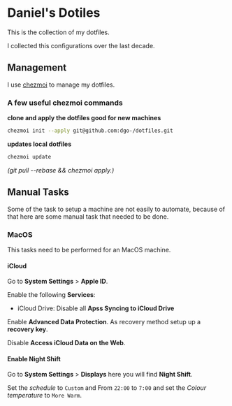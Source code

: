 # Daniel's Dotiles

This is the collection of my dotfiles.

I collected this configurations over the last decade.

## Management

I use [chezmoi](https://www.chezmoi.io/) to manage my dotfiles.

### A few useful chezmoi commands

**clone and apply the dotfiles good for new machines**

```bash
chezmoi init --apply git@github.com:dgo-/dotfiles.git
```

**updates local dotfiles**

```bash
chezmoi update
```

*(git pull --rebase && chezmoi apply.)*

## Manual Tasks

Some of the task to setup a machine are not easily to automate,
because of that here are some manual task that needed to be done.

### MacOS

This tasks need to be performed for an MacOS machine.

#### iCloud

Go to **System Settings** > **Apple ID**.

Enable the following **Services**:

* iCloud Drive: Disable all **Apss Syncing to iCloud Drive**

Enable **Advanced Data Protection**. As recovery method setup up a
**recovery key**.

Disable **Access iCloud Data on the Web**.

#### Enable Night Shift

Go to **System Settings** > **Displays** here you will find **Night Shift**.

Set the *schedule* to `Custom` and From `22:00` to `7:00` and set the
*Colour temperature* to `More Warm`.
